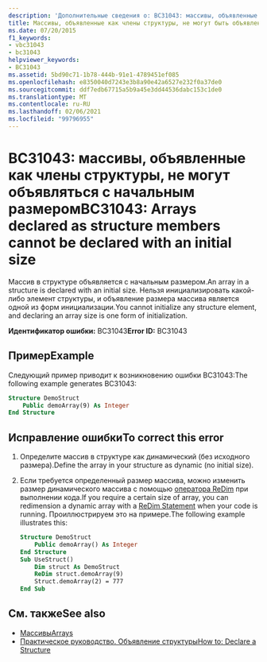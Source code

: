 ```yaml
---
description: 'Дополнительные сведения о: BC31043: массивы, объявленные как члены структуры, не могут объявляться с начальным размером'
title: Массивы, объявленные как члены структуры, не могут быть объявлены с указанием начального размера
ms.date: 07/20/2015
f1_keywords:
- vbc31043
- bc31043
helpviewer_keywords:
- BC31043
ms.assetid: 5bd90c71-1b78-444b-91e1-4789451ef085
ms.openlocfilehash: e8350040d7243e3b8a90e42a6527e232f0a37de0
ms.sourcegitcommit: ddf7edb67715a5b9a45e3dd44536dabc153c1de0
ms.translationtype: MT
ms.contentlocale: ru-RU
ms.lasthandoff: 02/06/2021
ms.locfileid: "99796955"
---
```

# <a name="bc31043-arrays-declared-as-structure-members-cannot-be-declared-with-an-initial-size"></a><span data-ttu-id="69526-103">BC31043: массивы, объявленные как члены структуры, не могут объявляться с начальным размером</span><span class="sxs-lookup"><span data-stu-id="69526-103">BC31043: Arrays declared as structure members cannot be declared with an initial size</span></span>

<span data-ttu-id="69526-104">Массив в структуре объявляется с начальным размером.</span><span class="sxs-lookup"><span data-stu-id="69526-104">An array in a structure is declared with an initial size.</span></span> <span data-ttu-id="69526-105">Нельзя инициализировать какой-либо элемент структуры, и объявление размера массива является одной из форм инициализации.</span><span class="sxs-lookup"><span data-stu-id="69526-105">You cannot initialize any structure element, and declaring an array size is one form of initialization.</span></span>

<span data-ttu-id="69526-106">**Идентификатор ошибки:** BC31043</span><span class="sxs-lookup"><span data-stu-id="69526-106">**Error ID:** BC31043</span></span>

## <a name="example"></a><span data-ttu-id="69526-107">Пример</span><span class="sxs-lookup"><span data-stu-id="69526-107">Example</span></span>

<span data-ttu-id="69526-108">Следующий пример приводит к возникновению ошибки BC31043:</span><span class="sxs-lookup"><span data-stu-id="69526-108">The following example generates BC31043:</span></span>

```vb
Structure DemoStruct
    Public demoArray(9) As Integer
End Structure
```

## <a name="to-correct-this-error"></a><span data-ttu-id="69526-109">Исправление ошибки</span><span class="sxs-lookup"><span data-stu-id="69526-109">To correct this error</span></span>

1. <span data-ttu-id="69526-110">Определите массив в структуре как динамический (без исходного размера).</span><span class="sxs-lookup"><span data-stu-id="69526-110">Define the array in your structure as dynamic (no initial size).</span></span>

2. <span data-ttu-id="69526-111">Если требуется определенный размер массива, можно изменить размер динамического массива с помощью [оператора ReDim](../statements/redim-statement.md) при выполнении кода.</span><span class="sxs-lookup"><span data-stu-id="69526-111">If you require a certain size of array, you can redimension a dynamic array with a [ReDim Statement](../statements/redim-statement.md) when your code is running.</span></span> <span data-ttu-id="69526-112">Проиллюстрируем это на примере.</span><span class="sxs-lookup"><span data-stu-id="69526-112">The following example illustrates this:</span></span>

    ```vb
    Structure DemoStruct
        Public demoArray() As Integer
    End Structure
    Sub UseStruct()
        Dim struct As DemoStruct
        ReDim struct.demoArray(9)
        Struct.demoArray(2) = 777
    End Sub
    ```

## <a name="see-also"></a><span data-ttu-id="69526-113">См. также</span><span class="sxs-lookup"><span data-stu-id="69526-113">See also</span></span>

- [<span data-ttu-id="69526-114">Массивы</span><span class="sxs-lookup"><span data-stu-id="69526-114">Arrays</span></span>](../../programming-guide/language-features/arrays/index.md)
- [<span data-ttu-id="69526-115">Практическое руководство. Объявление структуры</span><span class="sxs-lookup"><span data-stu-id="69526-115">How to: Declare a Structure</span></span>](../../programming-guide/language-features/data-types/how-to-declare-a-structure.md)
